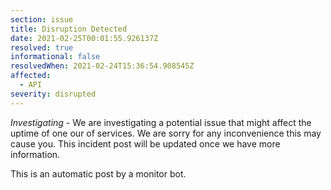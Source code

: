 ```yaml
---
section: issue
title: Disruption Detected
date: 2021-02-25T00:01:55.926137Z
resolved: true
informational: false
resolvedWhen: 2021-02-24T15:36:54.908545Z
affected:
  - API
severity: disrupted
---
```

*Investigating* - We are investigating a potential issue that might affect the uptime of one our of services. We are sorry for any inconvenience this may cause you. This incident post will be updated once we have more information.

This is an automatic post by a monitor bot.
        
